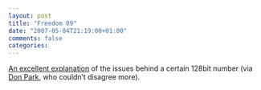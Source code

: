 ```yaml
---
layout: post
title: "Freedom 09"
date: "2007-05-04T21:19:00+01:00"
comments: false
categories: 
---
```


<p><a href="http://www.freedom-to-tinker.com/?p=1154">An excellent explanation</a> of the issues behind a certain 128bit number (via <a href="http://www.docuverse.com/blog/donpark/2007/05/03/i-dont-digg-09ers">Don Park</a>, who couldn&#8217;t disagree more).</p>


